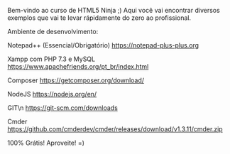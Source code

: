 Bem-vindo ao curso de HTML5 Ninja ;)
Aqui você vai encontrar diversos exemplos que vai te levar rápidamente do zero ao profissional.

Ambiente de desenvolvimento:

Notepad++ (Essencial/Obrigatório)
https://notepad-plus-plus.org

Xampp com PHP 7.3 e MySQL
https://www.apachefriends.org/pt_br/index.html

Composer
https://getcomposer.org/download/

NodeJS
https://nodejs.org/en/

GIT\n
https://git-scm.com/downloads

Cmder
https://github.com/cmderdev/cmder/releases/download/v1.3.11/cmder.zip

100% Grátis! Aproveite! =)